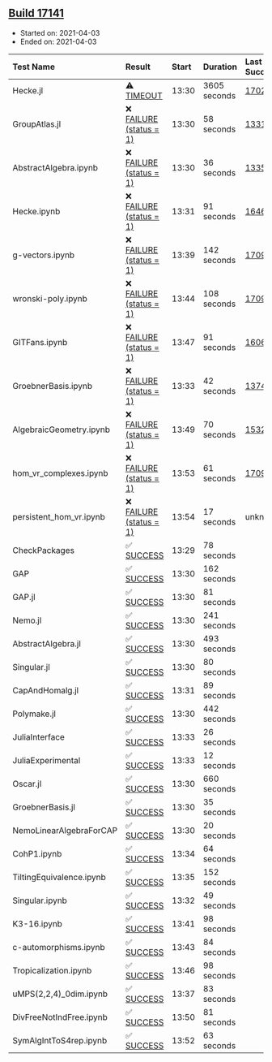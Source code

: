 ## [Build 17141](https://oscarci.mathematik.uni-kl.de/job/oscar/17141/)

* Started on: 2021-04-03
* Ended on: 2021-04-03

| Test Name    | Result | Start | Duration | Last Success | First Failure |
|:-------------|:-------|:------|:---------|:-------------|:--------------|
| Hecke.jl | ⚠ [TIMEOUT](https://oscarci.mathematik.uni-kl.de/job/oscar/17141/artifact/logs/build-17141/Hecke.jl.log) | 13:30 | 3605 seconds | [17022](https://oscarci.mathematik.uni-kl.de/job/oscar/17022/) | [17023](https://oscarci.mathematik.uni-kl.de/job/oscar/17023/) |
| GroupAtlas.jl | ❌ [FAILURE (status = 1)](https://oscarci.mathematik.uni-kl.de/job/oscar/17141/artifact/logs/build-17141/GroupAtlas.jl.log) | 13:30 | 58 seconds | [13311](https://oscarci.mathematik.uni-kl.de/job/oscar/13311/) | [13312](https://oscarci.mathematik.uni-kl.de/job/oscar/13312/) |
| AbstractAlgebra.ipynb | ❌ [FAILURE (status = 1)](https://oscarci.mathematik.uni-kl.de/job/oscar/17141/artifact/logs/build-17141/AbstractAlgebra.ipynb.log) | 13:30 | 36 seconds | [13355](https://oscarci.mathematik.uni-kl.de/job/oscar/13355/) | [13356](https://oscarci.mathematik.uni-kl.de/job/oscar/13356/) |
| Hecke.ipynb | ❌ [FAILURE (status = 1)](https://oscarci.mathematik.uni-kl.de/job/oscar/17141/artifact/logs/build-17141/Hecke.ipynb.log) | 13:31 | 91 seconds | [16463](https://oscarci.mathematik.uni-kl.de/job/oscar/16463/) | [16464](https://oscarci.mathematik.uni-kl.de/job/oscar/16464/) |
| g-vectors.ipynb | ❌ [FAILURE (status = 1)](https://oscarci.mathematik.uni-kl.de/job/oscar/17141/artifact/logs/build-17141/g-vectors.ipynb.log) | 13:39 | 142 seconds | [17099](https://oscarci.mathematik.uni-kl.de/job/oscar/17099/) | [17100](https://oscarci.mathematik.uni-kl.de/job/oscar/17100/) |
| wronski-poly.ipynb | ❌ [FAILURE (status = 1)](https://oscarci.mathematik.uni-kl.de/job/oscar/17141/artifact/logs/build-17141/wronski-poly.ipynb.log) | 13:44 | 108 seconds | [17098](https://oscarci.mathematik.uni-kl.de/job/oscar/17098/) | [17099](https://oscarci.mathematik.uni-kl.de/job/oscar/17099/) |
| GITFans.ipynb | ❌ [FAILURE (status = 1)](https://oscarci.mathematik.uni-kl.de/job/oscar/17141/artifact/logs/build-17141/GITFans.ipynb.log) | 13:47 | 91 seconds | [16068](https://oscarci.mathematik.uni-kl.de/job/oscar/16068/) | [16069](https://oscarci.mathematik.uni-kl.de/job/oscar/16069/) |
| GroebnerBasis.ipynb | ❌ [FAILURE (status = 1)](https://oscarci.mathematik.uni-kl.de/job/oscar/17141/artifact/logs/build-17141/GroebnerBasis.ipynb.log) | 13:33 | 42 seconds | [13748](https://oscarci.mathematik.uni-kl.de/job/oscar/13748/) | [13749](https://oscarci.mathematik.uni-kl.de/job/oscar/13749/) |
| AlgebraicGeometry.ipynb | ❌ [FAILURE (status = 1)](https://oscarci.mathematik.uni-kl.de/job/oscar/17141/artifact/logs/build-17141/AlgebraicGeometry.ipynb.log) | 13:49 | 70 seconds | [15322](https://oscarci.mathematik.uni-kl.de/job/oscar/15322/) | [15323](https://oscarci.mathematik.uni-kl.de/job/oscar/15323/) |
| hom_vr_complexes.ipynb | ❌ [FAILURE (status = 1)](https://oscarci.mathematik.uni-kl.de/job/oscar/17141/artifact/logs/build-17141/hom_vr_complexes.ipynb.log) | 13:53 | 61 seconds | [17099](https://oscarci.mathematik.uni-kl.de/job/oscar/17099/) | [17100](https://oscarci.mathematik.uni-kl.de/job/oscar/17100/) |
| persistent_hom_vr.ipynb | ❌ [FAILURE (status = 1)](https://oscarci.mathematik.uni-kl.de/job/oscar/17141/artifact/logs/build-17141/persistent_hom_vr.ipynb.log) | 13:54 | 17 seconds | unknown | unknown |
| CheckPackages | ✅ [SUCCESS](https://oscarci.mathematik.uni-kl.de/job/oscar/17141/artifact/logs/build-17141/CheckPackages.log) | 13:29 | 78 seconds |  |  |
| GAP | ✅ [SUCCESS](https://oscarci.mathematik.uni-kl.de/job/oscar/17141/artifact/logs/build-17141/GAP.log) | 13:30 | 162 seconds |  |  |
| GAP.jl | ✅ [SUCCESS](https://oscarci.mathematik.uni-kl.de/job/oscar/17141/artifact/logs/build-17141/GAP.jl.log) | 13:30 | 81 seconds |  |  |
| Nemo.jl | ✅ [SUCCESS](https://oscarci.mathematik.uni-kl.de/job/oscar/17141/artifact/logs/build-17141/Nemo.jl.log) | 13:30 | 241 seconds |  |  |
| AbstractAlgebra.jl | ✅ [SUCCESS](https://oscarci.mathematik.uni-kl.de/job/oscar/17141/artifact/logs/build-17141/AbstractAlgebra.jl.log) | 13:30 | 493 seconds |  |  |
| Singular.jl | ✅ [SUCCESS](https://oscarci.mathematik.uni-kl.de/job/oscar/17141/artifact/logs/build-17141/Singular.jl.log) | 13:30 | 80 seconds |  |  |
| CapAndHomalg.jl | ✅ [SUCCESS](https://oscarci.mathematik.uni-kl.de/job/oscar/17141/artifact/logs/build-17141/CapAndHomalg.jl.log) | 13:31 | 89 seconds |  |  |
| Polymake.jl | ✅ [SUCCESS](https://oscarci.mathematik.uni-kl.de/job/oscar/17141/artifact/logs/build-17141/Polymake.jl.log) | 13:30 | 442 seconds |  |  |
| JuliaInterface | ✅ [SUCCESS](https://oscarci.mathematik.uni-kl.de/job/oscar/17141/artifact/logs/build-17141/JuliaInterface.log) | 13:33 | 26 seconds |  |  |
| JuliaExperimental | ✅ [SUCCESS](https://oscarci.mathematik.uni-kl.de/job/oscar/17141/artifact/logs/build-17141/JuliaExperimental.log) | 13:33 | 12 seconds |  |  |
| Oscar.jl | ✅ [SUCCESS](https://oscarci.mathematik.uni-kl.de/job/oscar/17141/artifact/logs/build-17141/Oscar.jl.log) | 13:30 | 660 seconds |  |  |
| GroebnerBasis.jl | ✅ [SUCCESS](https://oscarci.mathematik.uni-kl.de/job/oscar/17141/artifact/logs/build-17141/GroebnerBasis.jl.log) | 13:30 | 35 seconds |  |  |
| NemoLinearAlgebraForCAP | ✅ [SUCCESS](https://oscarci.mathematik.uni-kl.de/job/oscar/17141/artifact/logs/build-17141/NemoLinearAlgebraForCAP.log) | 13:30 | 20 seconds |  |  |
| CohP1.ipynb | ✅ [SUCCESS](https://oscarci.mathematik.uni-kl.de/job/oscar/17141/artifact/logs/build-17141/CohP1.ipynb.log) | 13:34 | 64 seconds |  |  |
| TiltingEquivalence.ipynb | ✅ [SUCCESS](https://oscarci.mathematik.uni-kl.de/job/oscar/17141/artifact/logs/build-17141/TiltingEquivalence.ipynb.log) | 13:35 | 152 seconds |  |  |
| Singular.ipynb | ✅ [SUCCESS](https://oscarci.mathematik.uni-kl.de/job/oscar/17141/artifact/logs/build-17141/Singular.ipynb.log) | 13:32 | 49 seconds |  |  |
| K3-16.ipynb | ✅ [SUCCESS](https://oscarci.mathematik.uni-kl.de/job/oscar/17141/artifact/logs/build-17141/K3-16.ipynb.log) | 13:41 | 98 seconds |  |  |
| c-automorphisms.ipynb | ✅ [SUCCESS](https://oscarci.mathematik.uni-kl.de/job/oscar/17141/artifact/logs/build-17141/c-automorphisms.ipynb.log) | 13:43 | 84 seconds |  |  |
| Tropicalization.ipynb | ✅ [SUCCESS](https://oscarci.mathematik.uni-kl.de/job/oscar/17141/artifact/logs/build-17141/Tropicalization.ipynb.log) | 13:46 | 98 seconds |  |  |
| uMPS(2,2,4)_0dim.ipynb | ✅ [SUCCESS](https://oscarci.mathematik.uni-kl.de/job/oscar/17141/artifact/logs/build-17141/uMPS-2-2-4-_0dim.ipynb.log) | 13:37 | 83 seconds |  |  |
| DivFreeNotIndFree.ipynb | ✅ [SUCCESS](https://oscarci.mathematik.uni-kl.de/job/oscar/17141/artifact/logs/build-17141/DivFreeNotIndFree.ipynb.log) | 13:50 | 81 seconds |  |  |
| SymAlgIntToS4rep.ipynb | ✅ [SUCCESS](https://oscarci.mathematik.uni-kl.de/job/oscar/17141/artifact/logs/build-17141/SymAlgIntToS4rep.ipynb.log) | 13:52 | 63 seconds |  |  |
